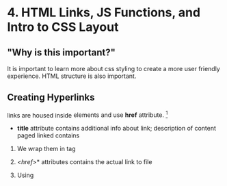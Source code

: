 # 4. HTML Links, JS Functions, and Intro to CSS Layout

## "Why is this important?"

It is important to learn more about css styling to create a more user friendly experience. HTML structure is also important. 

## Creating Hyperlinks 

links are housed inside **<a>** elements and use **href** attribute. <sup>[^1]</sup>

- **title** attribute contains additional info about link; description of content paged linked contains

1. We wrap them in *<a>* tag

2.  *<href*>* attributes contains the actual link to file

3.  Using *<title>* tags will help us a description to a tag, allowing for more accessability. 

## CSS Layout Positioning

Positioning allows you to take elements out of normal document flow and make them behave differently, for example, by sitting on top of one another or by always remaining in the same place inside the browser viewport.<sup>[3]</sup>

- static: default

- relative: similar to static positioning, except that once the positioned element has taken its place in the normal flow, you can then modify its final position, including making it overlap other elements on the page

- top, bottom, left and right when used with positioning specifies where to to move element.

- absolute: out of normal document flow, sits in own separate layer from everything else.

  - example uses: popup boxes, control menu, rollover panels

1. Normal flow is default css flow

2. block level elements fills space of parent element containing it  and grows along the block dimension to accommodate its content. Inline elements is just size of their content. 

3. Static positioning is default positioning for every html element. 

4. Absolute positioning is great for elements that you don't need to be fixed into the page, they are elements that sit on top of other elements. useful for popup windows etc

5. Absolute positioning fixes an element in place relative to its nearest positioned ancestor, fixed positioning usually fixes an element in place relative to the visible portion of the viewport.


## Functions- Reusable blocks of code

functions allow our code to be efficient; keeps us from having to write redundant lines of code.

parameters are values that need to be inside the function parenthesis.

- are optional

consider where variables and other things are placed

- values defined inside scope of functions can't be used outside of that function; local scope<sup>[^4]</sup>

- values defined in global scope are accessible from anywhere in the code

1. When we declare function we are creating it. When we invoke a function we are calling it. Meaning are asking it to run. 

2. Parameters are place holders that live inside the parentheses in function. Arguments are what we pass in between parenthesis when we invoke function. 


```Javascript
// 'use strict'
// //function declarations
// // declarations are run on the first of of running JS fucntions declarations HOIST
// // var gets hoisted with declarations
// //
// //global scope is what lives outside of conditionals, loops, or functions. what do any other pieces of code need to know/access
greeting();
function greeting(){
//   // local scope is what lives inside here, applies to loops, conditionals too
console.log('hello');
}

// //function expressions are not hoisted like declarations are, 
// // functions expression
let newGreeting = function(){
  console.log('new greeting');
}
 newGreeting();


//using parameters=place holders that function is going to use 
function add(a,b){
  //console.log(a+b);
  //return brings what is returned to the forefront, store in variable to access it to use it elsewhere in a code. returns are for functions. 
//anything after return will not show, returns stop functions. 
  return a+b
}
//arguments are passed in function parameters, respectively 
add(2,3)

let mySum= add(2,3)//calling function above. the return will be saved in variable of mySum;
console.log(mySum);

```

## Pair Programming 

<sup>[^5]</sup>

Learning from fellow students is a great way to get new ideas and learn. They might have solutions for things I might need help with and vice versa. We can get feedback from each other.

The job readiness is going to help me tremendously. It will help me practice my communication skills.

## Things I want to know more about

I want to know more about HTML tag organization, where elements should be placed. 


[^1]: Reference [Creating Hyperlinks](https://developer.mozilla.org/en-US/docs/Learn/HTML/Introduction_to_HTML/Creating_hyperlinks)

[^2]: Reference [Normal Flow](https://developer.mozilla.org/en-US/docs/Learn/CSS/CSS_layout/Normal_Flow)

[^3]: Reference [CSS Layout Positioning](https://developer.mozilla.org/en-US/docs/Learn/CSS/CSS_layout/Positioning)

[^4]: Reference [Functions](https://developer.mozilla.org/en-US/docs/Learn/JavaScript/Building_blocks/Functions)

[^5]: Reference[Pair Programming](https://www.codefellows.org/blog/6-reasons-for-pair-programming/)

📔[Back to Main Page](README.md)